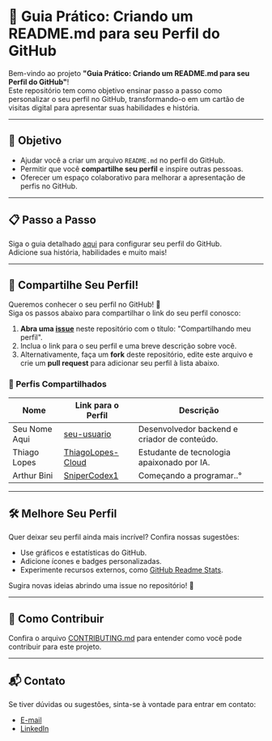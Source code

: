 # 🌟 Guia Prático: Criando um README.md para seu Perfil do GitHub

Bem-vindo ao projeto **"Guia Prático: Criando um README.md para seu Perfil do GitHub"**!  
Este repositório tem como objetivo ensinar passo a passo como personalizar o seu perfil no GitHub, transformando-o em um cartão de visitas digital para apresentar suas habilidades e história.

---

## 🎯 Objetivo
- Ajudar você a criar um arquivo `README.md` no perfil do GitHub.
- Permitir que você **compartilhe seu perfil** e inspire outras pessoas.
- Oferecer um espaço colaborativo para melhorar a apresentação de perfis no GitHub.

---

## 📋 Passo a Passo
Siga o guia detalhado [aqui](Guia-Configurando-Perfil-Github.md) para configurar seu perfil do GitHub.  
Adicione sua história, habilidades e muito mais!

---

## 🌟 Compartilhe Seu Perfil!

Queremos conhecer o seu perfil no GitHub! 💬  
Siga os passos abaixo para compartilhar o link do seu perfil conosco:

1. **Abra uma [issue](https://github.com/seu-repositorio/issues)** neste repositório com o título: "Compartilhando meu perfil".
2. Inclua o link para o seu perfil e uma breve descrição sobre você.
3. Alternativamente, faça um **fork** deste repositório, edite este arquivo e crie um **pull request** para adicionar seu perfil à lista abaixo.

### 🚀 Perfis Compartilhados

| Nome         | Link para o Perfil          | Descrição                          |
|--------------|-----------------------------|------------------------------------|
| Seu Nome Aqui | [seu-usuario](https://github.com/seu-usuario) |Desenvolvedor backend e criador de conteúdo. |
| Thiago Lopes | [ThiagoLopes-Cloud](https://github.com/exemplo-usuario) | Estudante de tecnologia apaixonado por IA. |
| Arthur Bini | [SniperCodex1](https://github.com/SniperCodex1) | Começando a programar..° |


---

## 🛠️ Melhore Seu Perfil
Quer deixar seu perfil ainda mais incrível? Confira nossas sugestões:
- Use gráficos e estatísticas do GitHub.
- Adicione ícones e badges personalizadas.
- Experimente recursos externos, como [GitHub Readme Stats](https://github.com/anuraghazra/github-readme-stats).

Sugira novas ideias abrindo uma issue no repositório! 🎉

---

## 🤝 Como Contribuir
Confira o arquivo [CONTRIBUTING.md](CONTRIBUTING.MD) para entender como você pode contribuir para este projeto.

---

## 📬 Contato
Se tiver dúvidas ou sugestões, sinta-se à vontade para entrar em contato:
- [E-mail](mailto:thiagocesarlopes01@gmail.com)
- [LinkedIn](https://linkedin.com/in/thiagolopesin)
